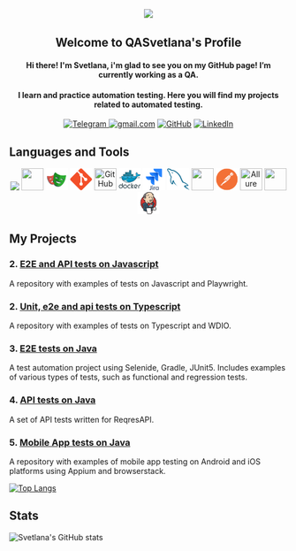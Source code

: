 <div id="header" align="center">
<img src="https://media.giphy.com/media/v1.Y2lkPTc5MGI3NjExM3NzNmZ1bnRrdnkyMnl4aTc4enU2Ym5iZXdtbjB1NnR5ZjAyZDE5NiZlcD12MV9pbnRlcm5hbF9naWZfYnlfaWQmY3Q9cw/KzJkzjggfGN5Py6nkT/giphy.gif" width="100"/>
</div>

<h2 align="center">Welcome to QASvetlana's Profile</h2>
<h4 align="center">Hi there! I'm Svetlana, i'm glad to see you on my GitHub page! I’m currently working as a QA.</h4>
<h4 align="center">I learn and practice automation testing. Here you will find my projects related to automated testing.</h4>

<p align="center">
<a href="https://t.me/your_username" target="_blank">
  <img alt="Telegram" src="https://img.shields.io/badge/-Telegram-26A5E4?style=flat-square&logo=Telegram&logoColor=white" height="20">
</a>
<a href="mailto:andreevasvetlana2017@gmail.com" target="_blank"><img alt="gmail.com" src="https://img.shields.io/badge/Gmail-%23FF0000.svg?&style=flat-square&logo=gmail&logoColor=white" height="20"></a>
<a href="https://github.com/QASvetlana" target="_blank"><img alt="GitHub" src="https://img.shields.io/badge/-GitHub-181717?style=flat-square&logo=GitHub&logoColor=white" height="20"></a> 
<a href="https://www.linkedin.com/in/svetlana-andreeva-a81880195/" target="_blank"><img alt="LinkedIn" src="https://img.shields.io/badge/-LinkedIn-0077B5?style=flat-square&logo=LinkedIn&logoColor=white" height="20"></a> 
</p>

## Languages and Tools
<p align="center">
  <img src="https://i.giphy.com/media/v1.Y2lkPTc5MGI3NjExY2hhc3JqaDgyN3JibTdnaG5najE5bGthcWw3YWpiZmtjNDNyNW9leCZlcD12MV9pbnRlcm5hbF9naWZfYnlfaWQmY3Q9Zw/SvFocn0wNMx0iv2rYz/giphy.gif" width="40"/>
  <img src="https://softfinder.ru/upload/styles/logo/public/logo/logo-2605.png?itok=vqVq1c7j" width="40" height="40"/>
  <img src="https://github.com/devicons/devicon/blob/master/icons/playwright/playwright-original.svg" title="Playwright" **alt="Playwright" width="40" height="40"/>
  <img src="https://github.com/devicons/devicon/blob/master/icons/git/git-original.svg" title="Git" **alt="Git" width="40" height="40"/>
  <img src="https://i.giphy.com/media/v1.Y2lkPTc5MGI3NjExMDdrcXF4am14YWVxeGp4MnJmMThjOThpcjQ5Zm50bXc3dHRyaXY5ZCZlcD12MV9pbnRlcm5hbF9naWZfYnlfaWQmY3Q9Zw/du3J3cXyzhj75IOgvA/giphy.gif" title="GitHub" **alt="GitHub" width="40" height="40"/>
  <img src="https://github.com/devicons/devicon/blob/master/icons/docker/docker-original-wordmark.svg" title="Docker" **alt="Docker" width="40" height="40"/>
  <img src="https://github.com/devicons/devicon/blob/master/icons/jira/jira-original-wordmark.svg" title="Jira" **alt="Jira" width="40" height="40"/>
  <img src="https://github.com/devicons/devicon/blob/master/icons/mysql/mysql-original.svg" title="MySql" **alt="MySq" width="40" height="40"/>
  <img src="https://i.giphy.com/media/v1.Y2lkPTc5MGI3NjExZWVleDFxZzBoZThhd2dxZXI3MXFycm82MTBiczJnYmdqaDJ0eXRhbyZlcD12MV9pbnRlcm5hbF9naWZfYnlfaWQmY3Q9cw/ZcdZ7ldgeIhfesqA6E/giphy.gif" width="40" height="40"/>
  <img src="https://github.com/devicons/devicon/blob/master/icons/postman/postman-original.svg" title="Postman" **alt="Postman" width="40" height="40"/>
  <img src="https://github.com/allure-framework/allure2/blob/main/.idea/icon.png" title="Allure Report" **alt="Allure Report" width="40" height="40"/>
  <img src="https://fakerjs.dev/logo.svg" width="40" height="40"/>
  <img src="https://github.com/devicons/devicon/blob/master/icons/jenkins/jenkins-original.svg" title="Jenkins" **alt="Jenkins" width="40" height="40"/>
</p>

## My Projects

### 2. [E2E and API tests on Javascript](https://github.com/QASvetlana/JavaScript-Playwright-project)
A repository with examples of tests on Javascript and Playwright.

### 2. [Unit, e2e and api tests on Typescript](https://github.com/QASvetlana/diplom)
A repository with examples of tests on Typescript and WDIO.

### 3. [E2E tests on Java](https://github.com/QASvetlana/Innostage-group)
A test automation project using Selenide, Gradle, JUnit5. Includes examples of various types of tests, such as functional and regression tests.

### 4. [API tests on Java](https://github.com/QASvetlana/ReqresAPI)
A set of API tests written for ReqresAPI. 

### 5. [Mobile App tests on Java](https://github.com/QASvetlana/browserstack-appium_mobile_tests)
A repository with examples of mobile app testing on Android and iOS platforms using Appium and browserstack.

[![Top Langs](https://github-readme-stats.vercel.app/api/top-langs/?username=QASvetlana)](https://github.com/QASvetlana/github-readme-stats)

## Stats
![Svetlana's GitHub stats](https://github-readme-stats.vercel.app/api?username=QASvetlana&show_icons=true&bg_color=D3E2FD&title_color=182D71&text_color=182D71&icon_color=B07219)





